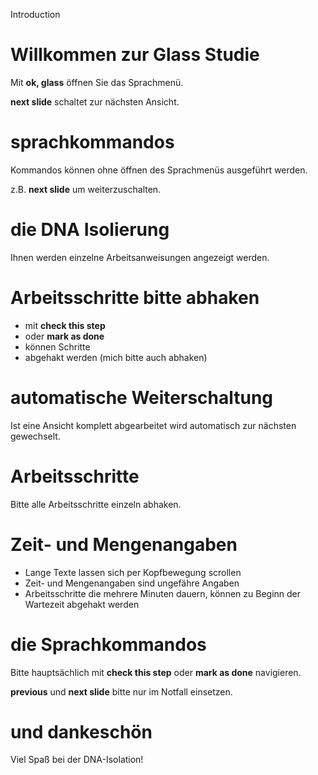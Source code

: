 Introduction

# Willkommen zur Glass Studie

 Mit **ok, glass** öffnen Sie das Sprachmenü.

 **next slide** schaltet zur nächsten Ansicht.

# sprachkommandos

 Kommandos können ohne öffnen des Sprachmenüs ausgeführt werden.

 z.B. **next slide** um weiterzuschalten.

# die DNA Isolierung

 Ihnen werden einzelne Arbeitsanweisungen angezeigt werden.

# Arbeitsschritte bitte abhaken

 - mit **check this step**
 - oder **mark as done**
 - können Schritte
 - abgehakt werden (mich bitte auch abhaken)

# automatische Weiterschaltung

 Ist eine Ansicht komplett abgearbeitet wird automatisch zur nächsten gewechselt.

# Arbeitsschritte

 Bitte alle Arbeitsschritte einzeln abhaken.

# Zeit- und Mengenangaben

 - Lange Texte lassen sich per Kopfbewegung scrollen
 - Zeit- und Mengenangaben sind ungefähre Angaben
 - Arbeitsschritte die mehrere Minuten dauern, können zu Beginn der Wartezeit abgehakt werden

# die Sprachkommandos

 Bitte hauptsächlich mit **check this step** oder **mark as done** navigieren.

 **previous** und **next slide** bitte nur im Notfall einsetzen.

# und dankeschön

 Viel Spaß bei der DNA-Isolation!
